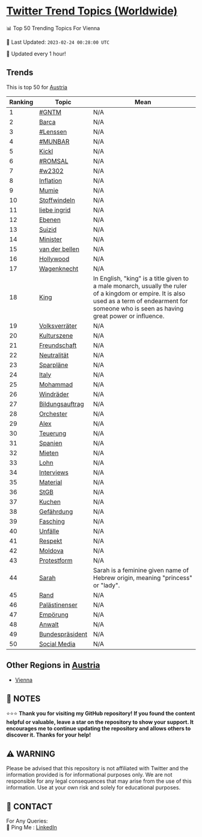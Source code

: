 [Twitter Trend Topics (Worldwide)](https://github.com/ErcinDedeoglu/Twitter-Trend-Topics)
==========


📊 Top 50 Trending Topics For Vienna

📆 Last Updated: `2023-02-24 00:28:00 UTC`

🔧 Updated every 1 hour!


## Trends

This is top 50 for [Austria](</Austria>)

| Ranking | Topic | Mean |
| ------- | ------------ | ------------ |
| 1 | [#GNTM](http://twitter.com/search?q=%23GNTM) | N/A |
| 2 | [Barca](http://twitter.com/search?q=Barca) | N/A |
| 3 | [#Lenssen](http://twitter.com/search?q=%23Lenssen) | N/A |
| 4 | [#MUNBAR](http://twitter.com/search?q=%23MUNBAR) | N/A |
| 5 | [Kickl](http://twitter.com/search?q=Kickl) | N/A |
| 6 | [#ROMSAL](http://twitter.com/search?q=%23ROMSAL) | N/A |
| 7 | [#w2302](http://twitter.com/search?q=%23w2302) | N/A |
| 8 | [Inflation](http://twitter.com/search?q=Inflation) | N/A |
| 9 | [Mumie](http://twitter.com/search?q=Mumie) | N/A |
| 10 | [Stoffwindeln](http://twitter.com/search?q=Stoffwindeln) | N/A |
| 11 | [liebe ingrid](http://twitter.com/search?q=liebe+ingrid) | N/A |
| 12 | [Ebenen](http://twitter.com/search?q=Ebenen) | N/A |
| 13 | [Suizid](http://twitter.com/search?q=Suizid) | N/A |
| 14 | [Minister](http://twitter.com/search?q=Minister) | N/A |
| 15 | [van der bellen](http://twitter.com/search?q=van+der+bellen) | N/A |
| 16 | [Hollywood](http://twitter.com/search?q=Hollywood) | N/A |
| 17 | [Wagenknecht](http://twitter.com/search?q=Wagenknecht) | N/A |
| 18 | [King](http://twitter.com/search?q=King) | In English, "king" is a title given to a male monarch, usually the ruler of a kingdom or empire. It is also used as a term of endearment for someone who is seen as having great power or influence. |
| 19 | [Volksverräter](http://twitter.com/search?q=Volksverr%c3%a4ter) | N/A |
| 20 | [Kulturszene](http://twitter.com/search?q=Kulturszene) | N/A |
| 21 | [Freundschaft](http://twitter.com/search?q=Freundschaft) | N/A |
| 22 | [Neutralität](http://twitter.com/search?q=Neutralit%c3%a4t) | N/A |
| 23 | [Sparpläne](http://twitter.com/search?q=Sparpl%c3%a4ne) | N/A |
| 24 | [Italy](http://twitter.com/search?q=Italy) | N/A |
| 25 | [Mohammad](http://twitter.com/search?q=Mohammad) | N/A |
| 26 | [Windräder](http://twitter.com/search?q=Windr%c3%a4der) | N/A |
| 27 | [Bildungsauftrag](http://twitter.com/search?q=Bildungsauftrag) | N/A |
| 28 | [Orchester](http://twitter.com/search?q=Orchester) | N/A |
| 29 | [Alex](http://twitter.com/search?q=Alex) | N/A |
| 30 | [Teuerung](http://twitter.com/search?q=Teuerung) | N/A |
| 31 | [Spanien](http://twitter.com/search?q=Spanien) | N/A |
| 32 | [Mieten](http://twitter.com/search?q=Mieten) | N/A |
| 33 | [Lohn](http://twitter.com/search?q=Lohn) | N/A |
| 34 | [Interviews](http://twitter.com/search?q=Interviews) | N/A |
| 35 | [Material](http://twitter.com/search?q=Material) | N/A |
| 36 | [StGB](http://twitter.com/search?q=StGB) | N/A |
| 37 | [Kuchen](http://twitter.com/search?q=Kuchen) | N/A |
| 38 | [Gefährdung](http://twitter.com/search?q=Gef%c3%a4hrdung) | N/A |
| 39 | [Fasching](http://twitter.com/search?q=Fasching) | N/A |
| 40 | [Unfälle](http://twitter.com/search?q=Unf%c3%a4lle) | N/A |
| 41 | [Respekt](http://twitter.com/search?q=Respekt) | N/A |
| 42 | [Moldova](http://twitter.com/search?q=Moldova) | N/A |
| 43 | [Protestform](http://twitter.com/search?q=Protestform) | N/A |
| 44 | [Sarah](http://twitter.com/search?q=Sarah) | Sarah is a feminine given name of Hebrew origin, meaning "princess" or "lady". |
| 45 | [Rand](http://twitter.com/search?q=Rand) | N/A |
| 46 | [Palästinenser](http://twitter.com/search?q=Pal%c3%a4stinenser) | N/A |
| 47 | [Empörung](http://twitter.com/search?q=Emp%c3%b6rung) | N/A |
| 48 | [Anwalt](http://twitter.com/search?q=Anwalt) | N/A |
| 49 | [Bundespräsident](http://twitter.com/search?q=Bundespr%c3%a4sident) | N/A |
| 50 | [Social Media](http://twitter.com/search?q=Social+Media) | N/A |



## Other Regions in [Austria](</Austria>)

* [Vienna](</Austria/Vienna.md>)



## 📝 NOTES

⭐⭐⭐ **Thank you for visiting my GitHub repository! If you found the content helpful or valuable, leave a star on the repository to show your support. It encourages me to continue updating the repository and allows others to discover it. Thanks for your help!**


## ⚠️ WARNING

Please be advised that this repository is not affiliated with Twitter and the information provided is for informational purposes only. We are not responsible for any legal consequences that may arise from the use of this information. Use at your own risk and solely for educational purposes.


## 📨 CONTACT

 For Any Queries:  
            🏓 Ping Me : [LinkedIn](https://www.linkedin.com/in/ercindedeoglu/)

